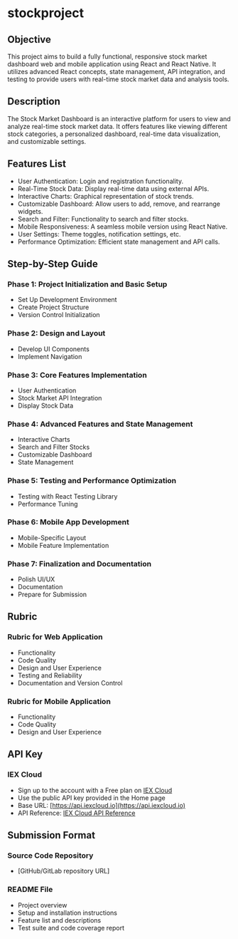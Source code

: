 # stockproject

## Objective

This project aims to build a fully functional, responsive stock market dashboard web and mobile application using React and React Native. It utilizes advanced React concepts, state management, API integration, and testing to provide users with real-time stock market data and analysis tools.

## Description

The Stock Market Dashboard is an interactive platform for users to view and analyze real-time stock market data. It offers features like viewing different stock categories, a personalized dashboard, real-time data visualization, and customizable settings.

## Features List

- User Authentication: Login and registration functionality.
- Real-Time Stock Data: Display real-time data using external APIs.
- Interactive Charts: Graphical representation of stock trends.
- Customizable Dashboard: Allow users to add, remove, and rearrange widgets.
- Search and Filter: Functionality to search and filter stocks.
- Mobile Responsiveness: A seamless mobile version using React Native.
- User Settings: Theme toggles, notification settings, etc.
- Performance Optimization: Efficient state management and API calls.

## Step-by-Step Guide

### Phase 1: Project Initialization and Basic Setup
- Set Up Development Environment
- Create Project Structure
- Version Control Initialization

### Phase 2: Design and Layout
- Develop UI Components
- Implement Navigation

### Phase 3: Core Features Implementation
- User Authentication
- Stock Market API Integration
- Display Stock Data

### Phase 4: Advanced Features and State Management
- Interactive Charts
- Search and Filter Stocks
- Customizable Dashboard
- State Management

### Phase 5: Testing and Performance Optimization
- Testing with React Testing Library
- Performance Tuning

### Phase 6: Mobile App Development
- Mobile-Specific Layout
- Mobile Feature Implementation

### Phase 7: Finalization and Documentation
- Polish UI/UX
- Documentation
- Prepare for Submission

## Rubric

### Rubric for Web Application
- Functionality
- Code Quality
- Design and User Experience
- Testing and Reliability
- Documentation and Version Control

### Rubric for Mobile Application
- Functionality
- Code Quality
- Design and User Experience

## API Key

### IEX Cloud
- Sign up to the account with a Free plan on [IEX Cloud](https://iexcloud.io/)
- Use the public API key provided in the Home page
- Base URL: [https://api.iexcloud.io](https://api.iexcloud.io)
- API Reference: [IEX Cloud API Reference](https://iexcloud.io/docs/)

## Submission Format

### Source Code Repository
- [GitHub/GitLab repository URL]

### README File
- Project overview
- Setup and installation instructions
- Feature list and descriptions
- Test suite and code coverage report
